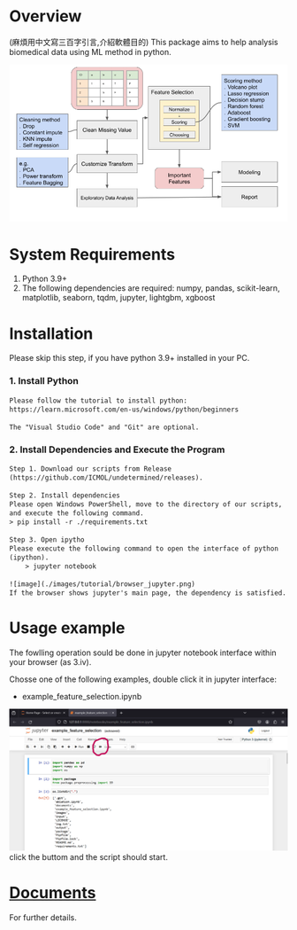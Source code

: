 # Overview
(麻煩用中文寫三百字引言,介紹軟體目的)
This package aims to help analysis biomedical data using ML method in python.


![image](./images/workflow/auto_selection_workflow.png) 

# System Requirements
   1. Python 3.9+
   2. The following dependencies are required: numpy, pandas, scikit-learn, matplotlib, seaborn, tqdm, jupyter, lightgbm, xgboost


# Installation
Please skip this step, if you have python 3.9+ installed in your PC.
### 1. Install Python  
     

    Please follow the tutorial to install python:    
    https://learn.microsoft.com/en-us/windows/python/beginners 

    The "Visual Studio Code" and "Git" are optional.

### 2. Install Dependencies and Execute the Program
    Step 1. Download our scripts from Release (https://github.com/ICMOL/undetermined/releases).

    Step 2. Install dependencies
    Please open Windows PowerShell, move to the directory of our scripts, and execute the following command.
    > pip install -r ./requirements.txt          

    Step 3. Open ipytho
    Please execute the following command to open the interface of python (ipython).
        > jupyter notebook    

    ![image](./images/tutorial/browser_jupyter.png)
    If the browser shows jupyter's main page, the dependency is satisfied.


# Usage example    
The fowlling operation sould be done in jupyter notebook interface within your browser (as 3.iv).    

Chosse one of the following examples, double click it in jupyter interface:    
- example_feature_selection.ipynb

![image](./images/tutorial/jupyter_runall.png)
click the buttom and the script should start.


# [Documents](./documents/main.md)
For further details.
